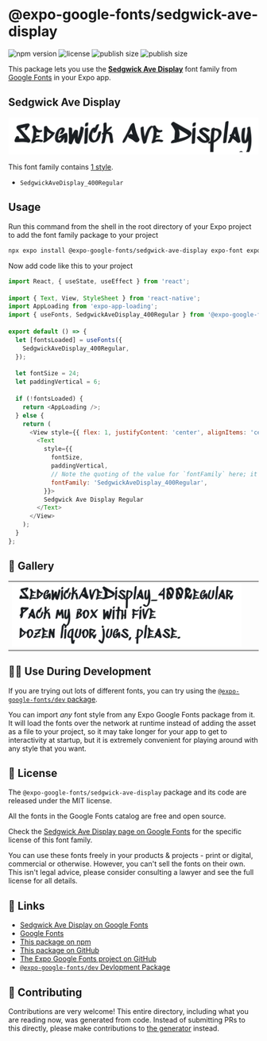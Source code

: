 # @expo-google-fonts/sedgwick-ave-display

![npm version](https://flat.badgen.net/npm/v/@expo-google-fonts/sedgwick-ave-display)
![license](https://flat.badgen.net/github/license/expo/google-fonts)
![publish size](https://flat.badgen.net/packagephobia/install/@expo-google-fonts/sedgwick-ave-display)
![publish size](https://flat.badgen.net/packagephobia/publish/@expo-google-fonts/sedgwick-ave-display)

This package lets you use the [**Sedgwick Ave Display**](https://fonts.google.com/specimen/Sedgwick+Ave+Display) font family from [Google Fonts](https://fonts.google.com/) in your Expo app.

## Sedgwick Ave Display

![Sedgwick Ave Display](./font-family.png)

This font family contains [1 style](#-gallery).

- `SedgwickAveDisplay_400Regular`

## Usage

Run this command from the shell in the root directory of your Expo project to add the font family package to your project
```sh
npx expo install @expo-google-fonts/sedgwick-ave-display expo-font expo-app-loading
```

Now add code like this to your project
```js
import React, { useState, useEffect } from 'react';

import { Text, View, StyleSheet } from 'react-native';
import AppLoading from 'expo-app-loading';
import { useFonts, SedgwickAveDisplay_400Regular } from '@expo-google-fonts/sedgwick-ave-display';

export default () => {
  let [fontsLoaded] = useFonts({
    SedgwickAveDisplay_400Regular,
  });

  let fontSize = 24;
  let paddingVertical = 6;

  if (!fontsLoaded) {
    return <AppLoading />;
  } else {
    return (
      <View style={{ flex: 1, justifyContent: 'center', alignItems: 'center' }}>
        <Text
          style={{
            fontSize,
            paddingVertical,
            // Note the quoting of the value for `fontFamily` here; it expects a string!
            fontFamily: 'SedgwickAveDisplay_400Regular',
          }}>
          Sedgwick Ave Display Regular
        </Text>
      </View>
    );
  }
};

```

## 🔡 Gallery


||||
|-|-|-|
|![SedgwickAveDisplay_400Regular](./SedgwickAveDisplay_400Regular.ttf.png)||||


## 👩‍💻 Use During Development

If you are trying out lots of different fonts, you can try using the [`@expo-google-fonts/dev` package](https://github.com/expo/google-fonts/tree/master/font-packages/dev#readme).

You can import *any* font style from any Expo Google Fonts package from it. It will load the fonts
over the network at runtime instead of adding the asset as a file to your project, so it may take longer
for your app to get to interactivity at startup, but it is extremely convenient
for playing around with any style that you want.

## 📖 License

The `@expo-google-fonts/sedgwick-ave-display` package and its code are released under the MIT license.

All the fonts in the Google Fonts catalog are free and open source.

Check the [Sedgwick Ave Display page on Google Fonts](https://fonts.google.com/specimen/Sedgwick+Ave+Display) for the specific license of this font family.

You can use these fonts freely in your products & projects - print or digital, commercial or otherwise. However, you can't sell the fonts on their own. This isn't legal advice, please consider consulting a lawyer and see the full license for all details.

## 🔗 Links

- [Sedgwick Ave Display on Google Fonts](https://fonts.google.com/specimen/Sedgwick+Ave+Display)
- [Google Fonts](https://fonts.google.com/)
- [This package on npm](https://www.npmjs.com/package/@expo-google-fonts/sedgwick-ave-display)
- [This package on GitHub](https://github.com/expo/google-fonts/tree/master/font-packages/sedgwick-ave-display)
- [The Expo Google Fonts project on GitHub](https://github.com/expo/google-fonts)
- [`@expo-google-fonts/dev` Devlopment Package](https://github.com/expo/google-fonts/tree/master/font-packages/dev)

## 🤝 Contributing

Contributions are very welcome! This entire directory, including what you are reading now, was generated from code. Instead of submitting PRs to this directly, please make contributions to [the generator](https://github.com/expo/google-fonts/tree/master/packages/generator) instead.
